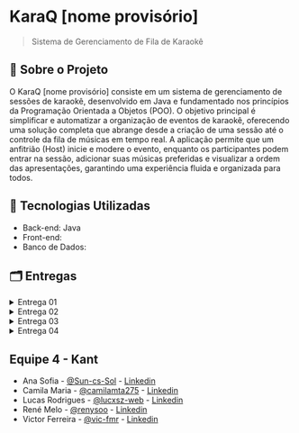 # KaraQ [nome provisório]

> Sistema de Gerenciamento de Fila de Karaokê

## 📌 Sobre o Projeto
O KaraQ [nome provisório] consiste em um sistema de gerenciamento de sessões de karaokê, desenvolvido em Java e fundamentado nos princípios da Programação Orientada a Objetos (POO). O objetivo principal é simplificar e automatizar a organização de eventos de karaokê, oferecendo uma solução completa que abrange desde a criação de uma sessão até o controle da fila de músicas em tempo real. A aplicação permite que um anfitrião (Host) inicie e modere o evento, enquanto os participantes podem entrar na sessão, adicionar suas músicas preferidas e visualizar a ordem das apresentações, garantindo uma experiência fluida e organizada para todos.

## 🔧 Tecnologias Utilizadas

- Back-end: Java
- Front-end:
- Banco de Dados:

## 🗂️ Entregas

<details>
  <summary>Entrega 01</summary>
    
  ### Histórias de usuários

  - Documento: https://docs.google.com/document/d/1IFvm73vHbsO3gl7l72AiBhigJqb5kcNGL9uPeIZxxqs/edit?usp=sharing

 ### Protótipo Lo-Fi

  - Link protótipo figma: 
  - Link Screencast youtube:
  
</details>

<details>
  <summary>Entrega 02</summary>
  
  
</details>

<details>
  <summary>Entrega 03</summary>
  
  
</details>

<details>
  <summary>Entrega 04</summary>
  
  
</details>

## Equipe 4 - Kant

- Ana Sofia - [@Sun-cs-Sol](https://github.com/Sun-cs-Sol) - [Linkedin](https://www.linkedin.com/in/ana-sofia-moura-27b003248/)
- Camila Maria - [@camilamta275](https://github.com/camilamta275) - [Linkedin](https://www.linkedin.com/in/camilamta275/)
- Lucas Rodrigues - [@lucxsz-web](https://github.com/lucxsz-web) - [Linkedin](https://www.linkedin.com/in/lucas-rodrigues-08261b2ba/)
- René Melo - [@renysoo](https://github.com/renysoo) - [Linkedin](https://www.linkedin.com/in/renelucena/)
- Victor Ferreira - [@vic-fmr](https://github.com/vic-fmr) - [Linkedin](https://www.linkedin.com/in/victor-ferreira-marques/)



